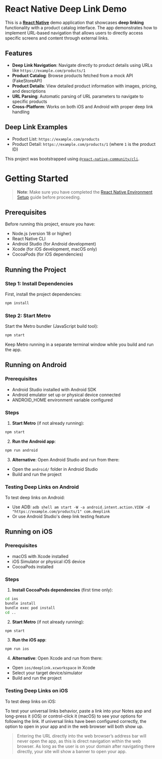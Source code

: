 # React Native Deep Link Demo

This is a [**React Native**](https://reactnative.dev) demo application that showcases **deep linking** functionality with a product catalog interface. The app demonstrates how to implement URL-based navigation that allows users to directly access specific screens and content through external links.

## Features

- **Deep Link Navigation**: Navigate directly to product details using URLs like `https://example.com/products/1`
- **Product Catalog**: Browse products fetched from a mock API (FakeStoreAPI)
- **Product Details**: View detailed product information with images, pricing, and descriptions
- **URL Parsing**: Automatic parsing of URL parameters to navigate to specific products
- **Cross-Platform**: Works on both iOS and Android with proper deep link handling

## Deep Link Examples

- Product List: `https://example.com/products`
- Product Detail: `https://example.com/products/1` (where `1` is the product ID)

This project was bootstrapped using [`@react-native-community/cli`](https://github.com/react-native-community/cli).

# Getting Started

> **Note**: Make sure you have completed the [React Native Environment Setup](https://reactnative.dev/docs/environment-setup) guide before proceeding.

## Prerequisites

Before running this project, ensure you have:

- Node.js (version 18 or higher)
- React Native CLI
- Android Studio (for Android development)
- Xcode (for iOS development, macOS only)
- CocoaPods (for iOS dependencies)

## Running the Project

### Step 1: Install Dependencies

First, install the project dependencies:

```sh
npm install
```

### Step 2: Start Metro

Start the Metro bundler (JavaScript build tool):

```sh
npm start
```

Keep Metro running in a separate terminal window while you build and run the app.

## Running on Android

### Prerequisites

- Android Studio installed with Android SDK
- Android emulator set up or physical device connected
- ANDROID_HOME environment variable configured

### Steps

1. **Start Metro** (if not already running):

```sh
npm start
```

2. **Run the Android app**:

```sh
npm run android
```

3. **Alternative**: Open Android Studio and run from there:

- Open the `android/` folder in Android Studio
- Build and run the project

### Testing Deep Links on Android

To test deep links on Android:

- Use ADB: `adb shell am start -W -a android.intent.action.VIEW -d "https://example.com/products/1" com.deeplink`
- Or use Android Studio's deep link testing feature

## Running on iOS

### Prerequisites

- macOS with Xcode installed
- iOS Simulator or physical iOS device
- CocoaPods installed

### Steps

1. **Install CocoaPods dependencies** (first time only):

```sh
cd ios
bundle install
bundle exec pod install
cd ..
```

2. **Start Metro** (if not already running):

```sh
npm start
```

3. **Run the iOS app**:

```sh
npm run ios
```

4. **Alternative**: Open Xcode and run from there:

- Open `ios/deeplink.xcworkspace` in Xcode
- Select your target device/simulator
- Build and run the project

### Testing Deep Links on iOS

To test deep links on iOS:

To test your universal links behavior, paste a link into your Notes app and long-press it (iOS) or control-click it (macOS) to see your options for following the link. If universal links have been configured correctly, the option to open in your app and in the web browser will both show up.

> Entering the URL directly into the web browser’s address bar will never open the app, as this is direct navigation within the web browser. As long as the user is on your domain after navigating there directly, your site will show a banner to open your app.
